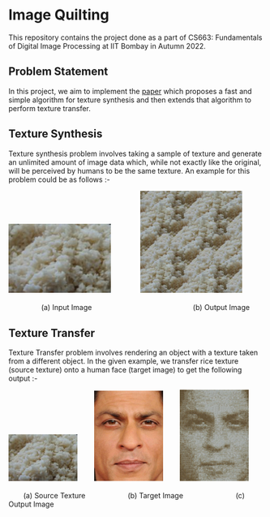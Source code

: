 # Image Quilting

This repository contains the project done as a part of CS663: Fundamentals of Digital Image Processing at IIT Bombay in Autumn 2022. 

## Problem Statement

In this project, we aim to implement the [paper](https://people.eecs.berkeley.edu/~efros/research/quilting/quilting.pdf) which proposes a fast and simple algorithm for texture synthesis and then extends that algorithm to perform texture transfer.

## Texture Synthesis

Texture synthesis problem involves taking a sample of texture and generate an unlimited amount of image data which, while not exactly like the original, will be perceived by humans to be the same texture. An example for this problem could be as follows :-

<p>
  <img width="40%" src="/results/Input/texture13.png">
  <img width="10%">
  <img width="40%" src="/results/Quilting/3/output13.png"> <br> <br>
  <img width="12%"> (a) Input Image <img width="38%"> (b) Output Image
</p>

## Texture Transfer

Texture Transfer problem involves rendering an object with a texture taken from a different object. In the given example, we transfer rice texture (source texture) onto a human face (target image) to get the following output :-

<p>
  <img width="27%" src="/results/Input/texture13.png">
  <img width="5%">
  <img width="27%" src="/results/Target/srk.jpeg"> 
  <img width="5%">
  <img width="27%" src="/results/Transfer/transfer_output_2.png"> <br> <br>
  <img width="5%"> (a) Source Texture <img width="15%"> (b) Target Image <img width="19%"> (c) Output Image
</p>
